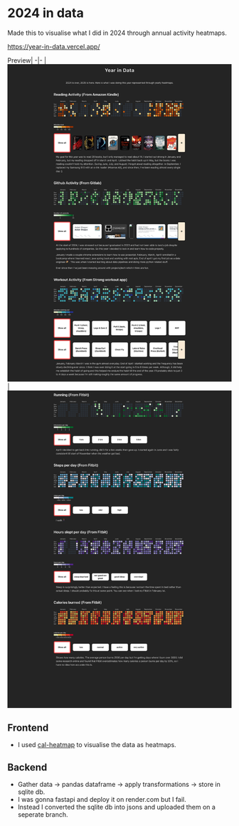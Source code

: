 # 2024 in data

Made this to visualise what I did in 2024 through annual activity heatmaps.

https://year-in-data.vercel.app/

Preview| 
-|-
|![demo](docs/page_1.jpg) | ![demo2](docs/page_2.jpg)
## Frontend

* I used [cal-heatmap](https://cal-heatmap.com/) to visualise the data as heatmaps.

## Backend
* Gather data -> pandas dataframe -> apply transformations -> store in sqlite db.
* I was gonna fastapi and deploy it on render.com but I fail.
* Instead I converted the sqlite db into jsons and uploaded them on a seperate branch.

